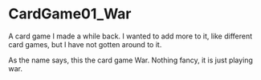 # CardGame01_War
A card game I made a while back. I wanted to add more to it, like different card games, but I have not gotten around to it. 

As the name says, this the card game War. Nothing fancy, it is just playing war.
